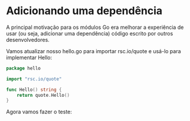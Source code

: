 # Adicionando uma dependência

A principal motivação para os módulos Go era melhorar a experiência de usar \(ou seja, adicionar uma dependência\) código escrito por outros desenvolvedores.

Vamos atualizar nosso hello.go para importar rsc.io/quote e usá-lo para implementar Hello:



```go
package hello

import "rsc.io/quote"

func Hello() string {
    return quote.Hello()
}
```

Agora vamos fazer o teste:



